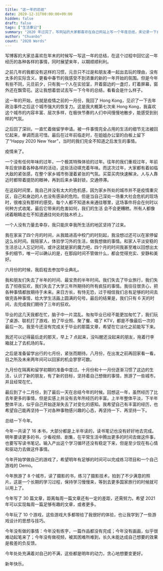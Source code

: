 ```yaml
---
title: "这一年的总结"
date: 2020-12-31T00:00:00+09:00
hidden: false
draft: false
tags: ["生活事记"]
summary: "2020 年过完了，写网站的大家都喜欢在自己网站上写一个年度总结，来记录一下自己在这一年中经历的不论有趣或难过的事情。往年的我都没有这么做，但是今年突然有了兴致，想要写点东西。所以在跨年前夕，各种跨年晚会的背景音下，我写下了这篇关于这一年的总结。"
author: "Chuanbo"
count: "2020 Words"
---
```


写博客的大家总喜欢在年末的时候写一写这一年的总结，在这个过程中回忆这一年经历的各种各样的事情，同时展望来年，以期顺顺利利。

之前几年的我都没有这样的习惯，元旦只不过是和朋友凑一起出去玩的理由，没有太多的实际含义，更看中春节的我感受不到浓重的新的一年开始的氛围。但是今年有些不同，元旦前夕，只有我一个人在实验室，开着窗边的一盏灯，盯着屏幕，窗外还在飘雪花。这让我想着尝试去写一下今年的总结，看看会是什么样子。

这一年的开始，也就是疫情之前的一月份，我回了 Hong Kong，见识了一下去年政治事件之后这个城市强大的恢复力。这是我大概第七次来 Hong Kong，我喜欢这个城市的内容丰富、层次多样，在极快节奏的人们中间慢慢地散步，能感受到别样的气氛。

之后回了深圳，一直忙着做留学申请。被一件事情完全占用的生活的细节无法被回忆起来，单调而且可惜。最后在过年前临走时，在姐姐办公室的白板上留下了“Happy 2020 New Year”，当时的我们完全不知道之后发生的事情。

疫情来了。

一个没有任何年味的过年，一个极其特殊体验的过年。往年的我们重视过年，年前年后安排着各种各样的活动，这些活动填充着年味。而这次过年，大家都有着如临大敌的紧张感，在整个家乡城市弥漫着紧张的气氛。买菜买肉快速解决，人与人靠近时都带着提防的眼神，再到后来乡镇封锁，交通停滞。

在这段时间里，我自己并没有太大的危机感，因为家乡所处的城市并不是疫情重灾区，自己和身边的人也没有感染的危险。但是当自己深处一场重大社会危机的现场时，很难没有那样的感受。每个人都不知道未来通往哪里，这场事件将会在何时以何种方式收尾，最后它带来的危害如何，我们的生活 会不会更糟糕。所有人都像闭着眼睛走在不知道通往何处的独木桥上。

一个人没有力量去幸存，我只能庆幸我所生活的地区坚持了过来。

我在家呆了四个月的时间，从我踏进高中校门的时刻起，我没想过还可以在家停留这么长时间。我陪家人，体验学习外的生活，做我想做的事情。和家人平淡安稳的生活总让人忘记时间，或许这就是家的魔力吧，四个月的时间我甚至难以回想出太多的细节，唯一可以确认的是，在那段时间不管做什么，都会觉得充实、安静和美好。

六月份的时候，我启程去参加毕业典礼。

我和朋友们失去了半年的时间、最宝贵的半年时间。我们失去了毕业旅行，我们失去了彻夜狂欢，我们失去了大学三年所期待的所有疯狂的事情。我往往很贪心，把各种事情都放期待于未来。来日方长，有恃无恐，过于相信我们总有足够的时间去做完各种事情，给大学生活画上圆满的句号。最后的结果是，我们只有 6 天的时间，去完成我们期待了三年的狂欢。

毕业的这几天我都在忙，脑子中一片混乱。匆匆毕业已经不能更加匆忙了，我们玩了桌游、联机打了游戏、拍了毕业照、聚了餐、唱了 KTV，都是不像最后一次的最后一次。我至今还没有完成关于毕业的那篇文章，希望在它淡化之前能写下来。

我还可以记得最后走的那天，早上 7 点起来，没叫醒还没起来的朋友，拖着行李箱就上了去机场的车。

之后是准备留学出行的七月份，紧张而期待。八月份，在出发之前再回家看一看，目之所及未来两年间可以回家的机会寥寥可数。

九月份在隔离和留学初期的准备中度过。十月份和十一月份逐渐习惯了这边的生活，认识了新的朋友，有了新的目标，坚持着自己想做的事情，旅游了一些城市，并且经常在忙。

最后到了十二月份，到了最后一天在总结今年的时候。回想这一年，虽然经历了比去年更多的事情，但是实感上并没有去年所经历的丰富。上半年整体平淡，下半年整体平淡，似乎自己开始逐渐失去了对变化的感知。我希望自己有丰富的经历，也希望自己能再坚持一下对各种事物感兴趣的心态，再坚持一下、再坚持一下。

总结一下今年。

今年一共读了 16 本书，大部分都是上半年读的，读书笔记也没有好好地去完成。明年要读更多的书，少看视频、剧集，在平常生活中腾出更多的时间去做这件事，也要写写读书笔记。输入产出这个学习循环还没有稳定下来，但是至少现在有心情和驱动力去做这件事情。

今年开始学做自己的游戏了，希望明年有足够的时间可以完成练习项目和一个自己游戏的 Demo。

今年旅游了 8 个城市，读了摄影的书，练习了摄影技术，拍到了不少满意的照片。这是一个长期的学习过程，保持学习慢慢来，等到去更多国家旅行的时候就可以用上了。

今年写了 30 篇文章，距离每周一篇文章还有一定的差距，还需努力。希望 2021 年可以实现每周一篇足够有趣的文章，或者更多。

今年玩了 10 个游戏，这些游戏大多都带给了我很好的体验，也让我学到了一些游戏设计的思想与技巧。

今年没有做的事情：今年没有练字，一篇作品都没有完成；今年没有画画，似乎很难动起笔来了；今年没有做视频，被其困难所难到，长久未能达成自己想要的效果是极差的负反馈。

今年处处充满着对自己的不满，这些都是明年的动力，贪心地想要变更好。

新年快乐。